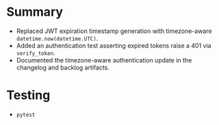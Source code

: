 # Summary
- Replaced JWT expiration timestamp generation with timezone-aware `datetime.now(datetime.UTC)`.
- Added an authentication test asserting expired tokens raise a 401 via `verify_token`.
- Documented the timezone-aware authentication update in the changelog and backlog artifacts.

# Testing
- `pytest`
